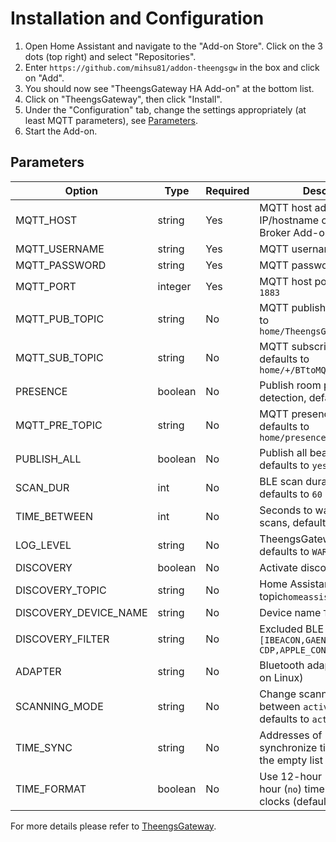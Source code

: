 # Installation and Configuration

1. Open Home Assistant and navigate to the "Add-on Store". Click on the 3 dots (top right) and select "Repositories".
2. Enter `https://github.com/mihsu81/addon-theengsgw` in the box and click on "Add".
3. You should now see "TheengsGateway HA Add-on" at the bottom list.
4. Click on "TheengsGateway", then click "Install".
5. Under the "Configuration" tab, change the settings appropriately (at least MQTT parameters), see [Parameters](#parameters).
6. Start the Add-on.

## Parameters
Option | Type | Required | Description
--- | --- | --- | ---
MQTT_HOST | string | Yes | MQTT host address, i.e. the IP/hostname of your Moquitto Broker Add-on
MQTT_USERNAME | string | Yes | MQTT username
MQTT_PASSWORD | string | Yes | MQTT password
MQTT_PORT | integer | Yes | MQTT host port, defaults to `1883`
MQTT_PUB_TOPIC | string | No | MQTT publish topic, defaults to `home/TheengsGateway/BTtoMQTT`
MQTT_SUB_TOPIC | string | No | MQTT subscribe topic, defaults to `home/+/BTtoMQTT/undecoded`
PRESENCE | boolean | No | Publish room presence detection, defaults to `no`
MQTT_PRE_TOPIC | string | No | MQTT presence topic, defaults to `home/presence/TheengsGateway`
PUBLISH_ALL | boolean | No | Publish all beacons if true, defaults to `yes`
SCAN_DUR | int | No | BLE scan duration (seconds), defaults to `60`
TIME_BETWEEN | int | No | Seconds to wait between scans, defaults to `60`
LOG_LEVEL | string | No | TheengsGateway log level, defaults to `WARNING`
DISCOVERY | boolean | No | Activate discovery or not `true`
DISCOVERY_TOPIC | string | No | Home Assistant discovery topic`homeassistant/sensor`
DISCOVERY_DEVICE_NAME | string | No | Device name `TheengsGateway`
DISCOVERY_FILTER | string | No | Excluded BLE devices models `[IBEACON,GAEN,MS-CDP,APPLE_CONT]`
ADAPTER | string | No | Bluetooth adapter (e.g. hci1 on Linux)
SCANNING_MODE | string | No | Change scanning mode between `active` and `passive`, defaults to `active`
TIME_SYNC | string | No | Addresses of BLE devices to synchronize time (defaults to the empty list `[]`)
TIME_FORMAT | boolean | No | Use 12-hour (`yes`) or 24-hour (`no`) time format for clocks (defaults to `no`)

For more details please refer to [TheengsGateway](https://theengs.github.io/gateway/).

